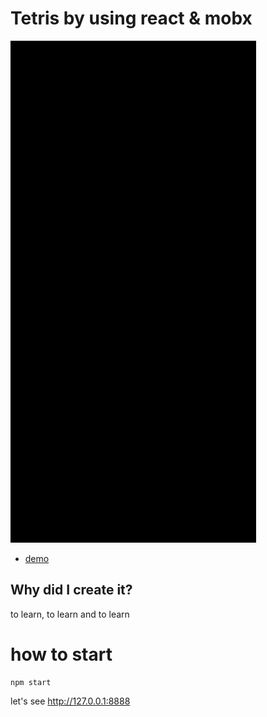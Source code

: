 # Tetris by using react & mobx

![tetris](img/tetris.gif)

- [demo](https://1984weed.github.io/mobx-react-tetris/dist)

## Why did I create it?

to learn, to learn and to learn
 
# how to start
 
```
npm start
```

let's see http://127.0.0.1:8888